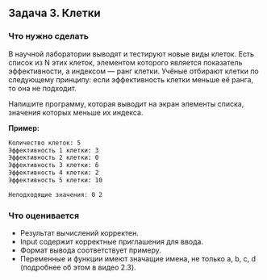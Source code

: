 ## Задача 3. Клетки
### Что нужно сделать
В научной лаборатории выводят и тестируют новые виды клеток. Есть список из N этих клеток, элементом которого является показатель эффективности, а индексом — ранг клетки. Учёные отбирают клетки по следующему принципу: если эффективность клетки меньше её ранга, то она не подходит.

Напишите программу, которая выводит на экран элементы списка, значения которых меньше их индекса.

**Пример:**

```bash
Количество клеток: 5
Эффективность 1 клетки: 3
Эффективность 2 клетки: 0
Эффективность 3 клетки: 6
Эффективность 4 клетки: 2
Эффективность 5 клетки: 10

Неподходящие значения: 0 2
```
### Что оценивается
- Результат вычислений корректен.
- Input содержит корректные приглашения для ввода. 
- Формат вывода соответствует примеру.
- Переменные и функции имеют значащие имена, не только a, b, c, d (подробнее об этом в видео 2.3).
